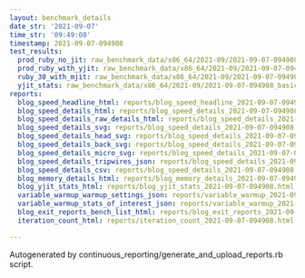 ```yaml
---
layout: benchmark_details
date_str: '2021-09-07'
time_str: '09:49:08'
timestamp: 2021-09-07-094908
test_results:
  prod_ruby_no_jit: raw_benchmark_data/x86_64/2021-09/2021-09-07-094908_basic_benchmark_prod_ruby_no_jit.json
  prod_ruby_with_yjit: raw_benchmark_data/x86_64/2021-09/2021-09-07-094908_basic_benchmark_prod_ruby_with_yjit.json
  ruby_30_with_mjit: raw_benchmark_data/x86_64/2021-09/2021-09-07-094908_basic_benchmark_ruby_30_with_mjit.json
  yjit_stats: raw_benchmark_data/x86_64/2021-09/2021-09-07-094908_basic_benchmark_yjit_stats.json
reports:
  blog_speed_headline_html: reports/blog_speed_headline_2021-09-07-094908.html
  blog_speed_details_html: reports/blog_speed_details_2021-09-07-094908.html
  blog_speed_details_raw_details_html: reports/blog_speed_details_2021-09-07-094908.raw_details.html
  blog_speed_details_svg: reports/blog_speed_details_2021-09-07-094908.svg
  blog_speed_details_head_svg: reports/blog_speed_details_2021-09-07-094908.head.svg
  blog_speed_details_back_svg: reports/blog_speed_details_2021-09-07-094908.back.svg
  blog_speed_details_micro_svg: reports/blog_speed_details_2021-09-07-094908.micro.svg
  blog_speed_details_tripwires_json: reports/blog_speed_details_2021-09-07-094908.tripwires.json
  blog_speed_details_csv: reports/blog_speed_details_2021-09-07-094908.csv
  blog_memory_details_html: reports/blog_memory_details_2021-09-07-094908.html
  blog_yjit_stats_html: reports/blog_yjit_stats_2021-09-07-094908.html
  variable_warmup_warmup_settings_json: reports/variable_warmup_2021-09-07-094908.warmup_settings.json
  variable_warmup_stats_of_interest_json: reports/variable_warmup_2021-09-07-094908.stats_of_interest.json
  blog_exit_reports_bench_list_html: reports/blog_exit_reports_2021-09-07-094908.bench_list.html
  iteration_count_html: reports/iteration_count_2021-09-07-094908.html

---
```

Autogenerated by continuous_reporting/generate_and_upload_reports.rb script.
